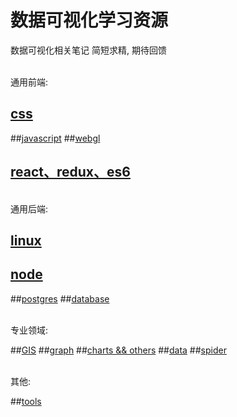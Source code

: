 # 数据可视化学习资源

数据可视化相关笔记
简短求精, 期待回馈

<br>
通用前端:

## [css](/css.md)
##[javascript](/js.md)
##[webgl](/webgl.md)
## [react、redux、es6](/react_redux_es6.md)

<br>
通用后端:

## [linux](/linux.md)
## [node](/node.md)
##[postgres](/postgres.md)
##[database](/db.md)


<br>
专业领域:

##[GIS](/gis.md)
##[graph](/graph.md)
##[charts && others](/chart.md)
##[data](/data.md)
##[spider](/spider.md)

<br>
其他: 

##[tools](/tools.md)
